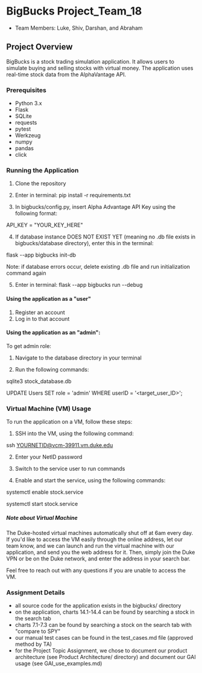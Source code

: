 # BigBucks Project_Team_18
- Team Members: Luke, Shiv, Darshan, and Abraham

## Project Overview

BigBucks is a stock trading simulation application. It allows users to simulate buying and selling stocks with virtual money. The application uses real-time stock data from the AlphaVantage API.

### Prerequisites

- Python 3.x
- Flask
- SQLite
- requests
- pytest
- Werkzeug
- numpy
- pandas
- click

### Running the Application

1. Clone the repository

2. Enter in terminal: pip install -r requirements.txt

3. In bigbucks/config.py, insert Alpha Advantage API Key using the following format:

API_KEY = "YOUR_KEY_HERE"

4. If database instance DOES NOT EXIST YET (meaning no .db file exists in bigbucks/database directory), enter this in the terminal:

flask --app bigbucks init-db

Note: if database errors occur, delete existing .db file and run initialization command again

5. Enter in terminal: flask --app bigbucks run --debug

#### Using the application as a "user"

1. Register an account
2. Log in to that account

#### Using the application as an "admin":

To get admin role:

1. Navigate to the database directory in your terminal

2. Run the following commands:

sqlite3 stock_database.db

UPDATE Users SET role = 'admin' WHERE userID = '<target_user_ID>';

### Virtual Machine (VM) Usage

To run the application on a VM, follow these steps:

1. SSH into the VM, using the following command:

ssh YOURNETID@vcm-39911.vm.duke.edu

2. Enter your NetID password 

3. Switch to the service user to run commands 

4. Enable and start the service, using the following commands:

systemctl enable stock.service

systemctl start stock.service


##### Note about Virtual Machine

The Duke-hosted virtual machines automatically shut off at 6am every day. If you'd like to access the VM easily through the online address, let our team know, and we can launch and run the virtual machine with our application, and send you the web address for it. Then, simply join the Duke VPN or be on the Duke network, and enter the address in your search bar.

Feel free to reach out with any questions if you are unable to access the VM.

### Assignment Details

- all source code for the application exists in the bigbucks/ directory
- on the application, charts 14.1-14.4 can be found by searching a stock in the search tab
- charts 7.1-7.3 can be found by searching a stock on the search tab with "compare to SPY"
- our manual test cases can be found in the test_cases.md file (approved method by TA)
- for the Project Topic Assignment, we chose to document our product architecture (see Product Architecture/ directory) and document our GAI usage (see GAI_use_examples.md)
